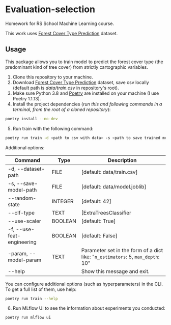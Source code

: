 # Evaluation-selection

Homework for RS School Machine Learning course.

This work uses [Forest Cover Type Prediction](https://www.kaggle.com/competitions/forest-cover-type-prediction) dataset.

## Usage
This package allows you to train model to predict the forest cover type (the predominant kind of tree cover) from strictly cartographic variables.
1. Clone this repository to your machine.
2. Download [Forest Cover Type Prediction](https://www.kaggle.com/competitions/forest-cover-type-prediction/data) dataset, save csv locally (default path is *data/train.csv* in repository's root).
3. Make sure Python 3.8 and [Poetry](https://python-poetry.org/docs/) are installed on your machine (I use Poetry 1.1.13).
4. Install the project dependencies (*run this and following commands in a terminal, from the root of a cloned repository*):
```sh
poetry install --no-dev
```
5. Run train with the following command:
```sh
poetry run train -d <path to csv with data> -s <path to save trained model>
```
Additional options:

| Command | Type | Description |
| --- | --- | --- |
|-d, --dataset-path | FILE | [default: data/train.csv] |
| -s, --save-model-path | FILE | [default: data/model.joblib] |
| --random-state | INTEGER | [default: 42] |
| --clf-type | TEXT | [ExtraTreesClassifier|DecisionTreeClassifier|RandomForestClassifier] [default: ExtraTreesClassifier] |
| --use-scaler | BOOLEAN | [default: True] |
| -f, --use-feat-engineering | BOOLEAN | [default: False] |
| -param, --model-param | TEXT |  Parameter set in the form of a dict like: "`n_estimators`: 5, `max_depth`: 10" |
| --help | | Show this message and exit. |
You can configure additional options (such as hyperparameters) in the CLI. To get a full list of them, use help:
```sh
poetry run train --help
```
6. Run MLflow UI to see the information about experiments you conducted:
```sh
poetry run mlflow ui
```